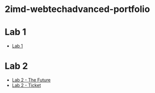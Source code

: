 # 2imd-webtechadvanced-portfolio

# Lab 1
* [Lab 1](https://github.com/SenneChristiaens/2imd-webtechadvanced-lab1)

# Lab 2
* [Lab 2 - The Future](https://github.com/NielsV8/2imd-webtechadvanced-portfolio/tree/main/Lab%202/TheFuture)
* [Lab 2 - Ticket](https://github.com/NielsV8/2imd-webtechadvanced-portfolio/tree/main/Lab%202/Ticket)